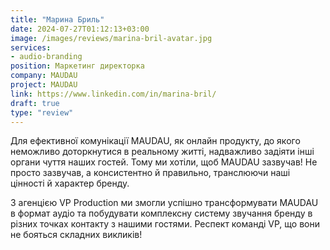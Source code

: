 ```yaml
---
title: "Марина Бриль"
date: 2024-07-27T01:12:13+03:00
image: /images/reviews/marina-bril-avatar.jpg
services:
- audio-branding
position: Маркетинг директорка
company: MAUDAU
project: MAUDAU
link: https://www.linkedin.com/in/marina-bril/
draft: true
type: "review"
---
```


Для ефективної комунікації MAUDAU, як онлайн продукту, до якого неможливо доторкнутися в реальному житті, надважливо задіяти інші органи чуття наших гостей. Тому ми хотіли, щоб MAUDAU зазвучав! Не просто зазвучав, а консистентно й правильно, транслюючи наші цінності й характер бренду. 

<!--more-->

З агенцією VP Production ми змогли успішно трансформувати MAUDAU в формат аудіо та побудувати комплексну систему звучання бренду в різних точках контакту з нашими гостями. Респект команді VP, що вони не бояться складних викликів!
